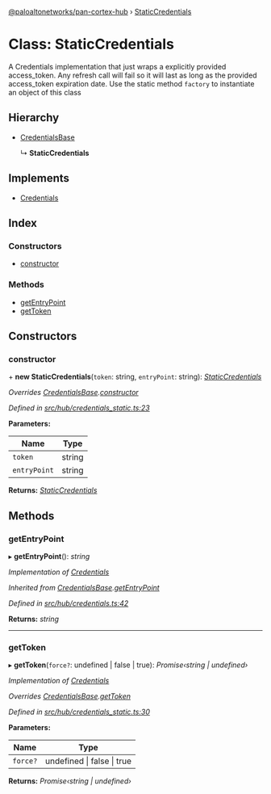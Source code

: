 [@paloaltonetworks/pan-cortex-hub](../README.md) › [StaticCredentials](staticcredentials.md)

# Class: StaticCredentials

A Credentials implementation that just wraps a explicitly provided
access_token. Any refresh call will fail so it will last as long as the
provided access_token expiration date. Use the static method `factory` to
instantiate an object of this class

## Hierarchy

* [CredentialsBase](credentialsbase.md)

  ↳ **StaticCredentials**

## Implements

* [Credentials](../interfaces/credentials.md)

## Index

### Constructors

* [constructor](staticcredentials.md#constructor)

### Methods

* [getEntryPoint](staticcredentials.md#getentrypoint)
* [getToken](staticcredentials.md#gettoken)

## Constructors

###  constructor

\+ **new StaticCredentials**(`token`: string, `entryPoint`: string): *[StaticCredentials](staticcredentials.md)*

*Overrides [CredentialsBase](credentialsbase.md).[constructor](credentialsbase.md#protected-constructor)*

*Defined in [src/hub/credentials_static.ts:23](https://github.com/xhoms/pan-cortex-hub-nodejs/blob/bb3819c/src/hub/credentials_static.ts#L23)*

**Parameters:**

Name | Type |
------ | ------ |
`token` | string |
`entryPoint` | string |

**Returns:** *[StaticCredentials](staticcredentials.md)*

## Methods

###  getEntryPoint

▸ **getEntryPoint**(): *string*

*Implementation of [Credentials](../interfaces/credentials.md)*

*Inherited from [CredentialsBase](credentialsbase.md).[getEntryPoint](credentialsbase.md#getentrypoint)*

*Defined in [src/hub/credentials.ts:42](https://github.com/xhoms/pan-cortex-hub-nodejs/blob/bb3819c/src/hub/credentials.ts#L42)*

**Returns:** *string*

___

###  getToken

▸ **getToken**(`force?`: undefined | false | true): *Promise‹string | undefined›*

*Implementation of [Credentials](../interfaces/credentials.md)*

*Overrides [CredentialsBase](credentialsbase.md).[getToken](credentialsbase.md#abstract-gettoken)*

*Defined in [src/hub/credentials_static.ts:30](https://github.com/xhoms/pan-cortex-hub-nodejs/blob/bb3819c/src/hub/credentials_static.ts#L30)*

**Parameters:**

Name | Type |
------ | ------ |
`force?` | undefined &#124; false &#124; true |

**Returns:** *Promise‹string | undefined›*
